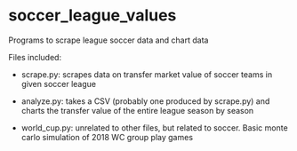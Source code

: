 # soccer_league_values
Programs to scrape league soccer data and chart data

Files included:
 - scrape.py: scrapes data on transfer market value of 
   soccer teams in given soccer league
 
 - analyze.py: takes a CSV (probably one produced by 
   scrape.py) and charts the transfer value of the 
   entire league season by season
   
 - world_cup.py: unrelated to other files, but related 
   to soccer. Basic monte carlo simulation of 2018 WC
   group play games
  
